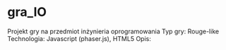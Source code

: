 # gra_IO
Projekt gry na przedmiot inżynieria oprogramowania
Typ gry: Rouge-like 
Technologia: Javascript (phaser.js), HTML5
Opis: 
